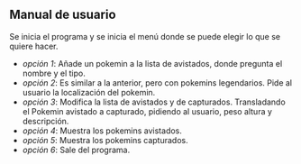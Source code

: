 **Manual de usuario**
--
Se inicia el programa y se inicia el menú donde se puede elegir lo
que se quiere hacer.

* _opción 1_: Añade un pokemin a la lista de avistados, donde pregunta el 
nombre y el tipo.
* _opción 2_: Es similar a la anterior, pero con pokemins legendarios. 
Pide al usuario la localización del pokemin.
* _opción 3_: Modifica la lista de avistados y de capturados. 
Transladando el Pokemin avistado a capturado, pidiendo al usuario, peso
altura y descripción. 
* _opción 4_: Muestra los pokemins avistados.
* _opción 5_: Muestra los pokemins capturados.
* _opción 6_: Sale del programa. 
